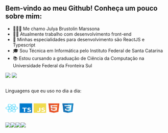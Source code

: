 ## Bem-vindo ao meu Github! Conheça um pouco sobre mim:

- 👩🏻‍🦰 Me chamo Julya Brustolin Marssona
- 👩‍💻 Atualmente trabalho com desenvolvimento front-end
- 📃 Minhas especialidades para desenvolvimento são ReactJS e Typescript
- 🎓 Sou Técnica em Informática pelo Instituto Federal de Santa Catarina
- 📚 Estou cursando a graduação de Ciência da Computação na Universidade Federal da Fronteira Sul

<div align="space-between">
  <img height="180em" src="https://github-readme-stats.vercel.app/api?username=julyabm&show_icons=true&theme=github_dark&include_all_commits=true&count_private=true&hide_border=tru"/>
  <img height="180em" src="https://github-readme-stats.vercel.app/api/top-langs/?username=julyabm&layout=compact&langs_count=7&theme=github_dark&hide_border=true"/>
</div>
  
  ##
  <span>Linguagens que eu uso no dia a dia:</span>
  <div style="display: inline_block"><br>
    <img align="center" alt="ReactJS" height="30" width="40" src="https://raw.githubusercontent.com/devicons/devicon/master/icons/react/react-original.svg">
    <img align="center" alt="Typescript" height="30" width="40" src="https://raw.githubusercontent.com/devicons/devicon/master/icons/typescript/typescript-plain.svg">
    <img align="center" alt="JavaScript" height="30" width="40" src="https://raw.githubusercontent.com/devicons/devicon/master/icons/javascript/javascript-plain.svg">
    <img align="center" alt="HTML" height="30" width="40" src="https://raw.githubusercontent.com/devicons/devicon/master/icons/html5/html5-original.svg">
    <img align="center" alt="CSS" height="30" width="40" src="https://raw.githubusercontent.com/devicons/devicon/master/icons/css3/css3-original.svg">
</div>

##

<div style="display: flex; flex-direction: row; flex: 1"> 
  <a href = "mailto:julyab.marssona@gmail.com"><img src="https://img.shields.io/badge/-Gmail-D14836?style=for-the-badge&logo=gmail&logoColor=white" target="_blank"></a>
  <a href="https://instagram.com/juh_marssona" target="_blank"><img src="https://img.shields.io/badge/-Instagram-%23E4405F?style=for-the-badge&logo=instagram&logoColor=white" target="_blank"></a>
  <a href="https://www.linkedin.com/in/julya-brustolin-marssona-4812361a3/" target="_blank"><img src="https://img.shields.io/badge/-LinkedIn-%230077B5?style=for-the-badge&logo=linkedin&logoColor=white" target="_blank"></a> 
  <a href="https://api.whatsapp.com/send?phone=5549988565029&text=Ol%C3%A1,%20encontrei%20seu%20perfil%20no%20Github" target="_blank"><img src="https://img.shields.io/badge/WhatsApp-25D366?style=for-the-badge&logo=whatsapp&logoColor=white" target="_blank"></a> 
</div>
